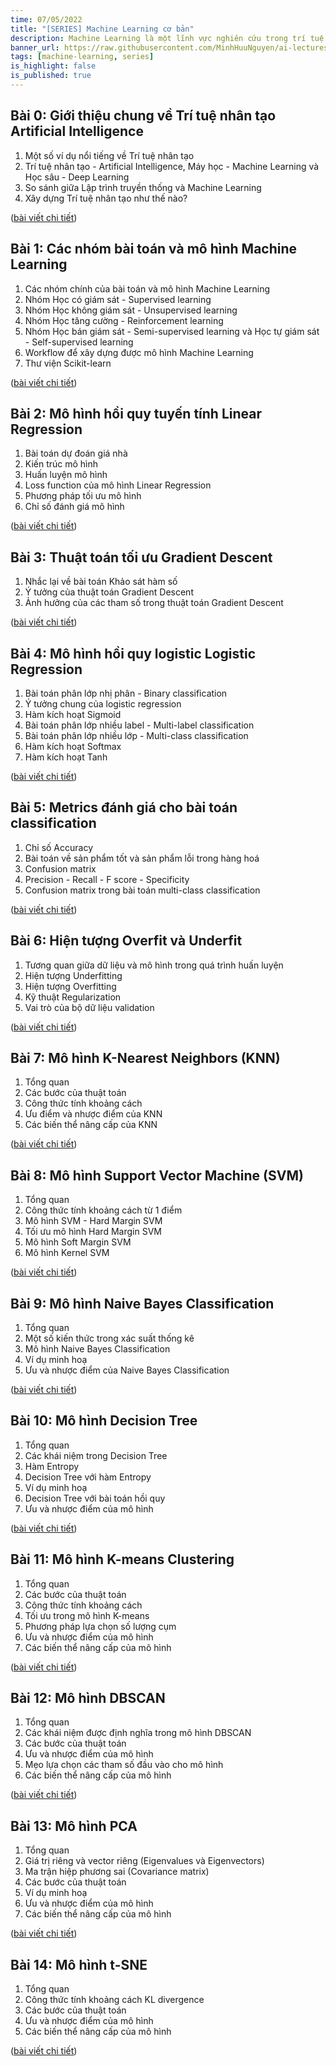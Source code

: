 ```yaml
---
time: 07/05/2022
title: "[SERIES] Machine Learning cơ bản"
description: Machine Learning là một lĩnh vực nghiên cứu trong trí tuệ nhân tạo, mà mục tiêu là phát triển các kỹ thuật giúp máy tính học từ dữ liệu. Bài viết này sẽ tổng hợp danh sách một số kiến thức cơ bản nhất về Machine Learning như các thuật toán ML cơ bản, cách chia dữ liệu, cách đánh giá mô hình, cách tinh chỉnh mô hình ...
banner_url: https://raw.githubusercontent.com/MinhHuuNguyen/ai-lectures/refs/heads/master/3_machine_learning/images/0-ai-introduction/ai_vs_ml_vs_dl.png
tags: [machine-learning, series]
is_highlight: false
is_published: true
---
```


## Bài 0: Giới thiệu chung về Trí tuệ nhân tạo Artificial Intelligence

1. Một số ví dụ nổi tiếng về Trí tuệ nhân tạo
2. Trí tuệ nhân tạo - Artificial Intelligence, Máy học - Machine Learning và Học sâu - Deep Learning
3. So sánh giữa Lập trình truyền thống và Machine Learning
4. Xây dựng Trí tuệ nhân tạo như thế nào?

([bài viết chi tiết](/blog/gioi-thieu-chung-ve-tri-tue-nhan-tao-artificial-intelligence))

## Bài 1: Các nhóm bài toán và mô hình Machine Learning

1. Các nhóm chính của bài toán và mô hình Machine Learning
2. Nhóm Học có giám sát - Supervised learning
3. Nhóm Học không giám sát - Unsupervised learning
4. Nhóm Học tăng cường - Reinforcement learning
5. Nhóm Học bán giám sát - Semi-supervised learning và Học tự giám sát - Self-supervised learning
6. Workflow để xây dựng được mô hình Machine Learning
7. Thư viện Scikit-learn

([bài viết chi tiết](/blog/cac-nhom-bai-toan-va-mo-hinh-machine-learning))

## Bài 2: Mô hình hồi quy tuyến tính Linear Regression

1. Bài toán dự đoán giá nhà
2. Kiến trúc mô hình
3. Huấn luyện mô hình
4. Loss function của mô hình Linear Regression
5. Phương pháp tối ưu mô hình
6. Chỉ số đánh giá mô hình

([bài viết chi tiết](/blog/mo-hinh-hoi-quy-tuyen-tinh-linear-regression))

## Bài 3:  Thuật toán tối ưu Gradient Descent

1. Nhắc lại về bài toán Khảo sát hàm số
2. Ý tưởng của thuật toán Gradient Descent
3. Ảnh hưởng của các tham số trong thuật toán Gradient Descent

([bài viết chi tiết](/blog/thuat-toan-toi-uu-gradient-descent))

## Bài 4: Mô hình hồi quy logistic Logistic Regression

1. Bài toán phân lớp nhị phân - Binary classification
2. Ý tưởng chung của logistic regression
3. Hàm kích hoạt Sigmoid
4. Bài toán phân lớp nhiều label - Multi-label classification
5. Bài toán phân lớp nhiều lớp - Multi-class classification
6. Hàm kích hoạt Softmax
7. Hàm kích hoạt Tanh

([bài viết chi tiết](/blog/mo-hinh-hoi-quy-logistic-logistic-regression))

## Bài 5: Metrics đánh giá cho bài toán classification

1. Chỉ số Accuracy
2. Bài toán về sản phẩm tốt và sản phẩm lỗi trong hàng hoá
3. Confusion matrix
4. Precision - Recall - F score - Specificity
5. Confusion matrix trong bài toán multi-class classification

([bài viết chi tiết](/blog/metrics-danh-gia-cho-bai-toan-classification))

## Bài 6: Hiện tượng Overfit và Underfit

1. Tương quan giữa dữ liệu và mô hình trong quá trình huấn luyện
2. Hiện tượng Underfitting
3. Hiện tượng Overfitting
4. Kỹ thuật Regularization
5. Vai trò của bộ dữ liệu validation

([bài viết chi tiết](/blog/hien-tuong-overfit-va-underfit))

## Bài 7: Mô hình K-Nearest Neighbors (KNN)

1. Tổng quan
2. Các bước của thuật toán
3. Công thức tính khoảng cách
4. Ưu điểm và nhược điểm của KNN
5. Các biến thể nâng cấp của KNN

([bài viết chi tiết](/blog/mo-hinh-k-nearest-neighbors-knn))

## Bài 8: Mô hình Support Vector Machine (SVM)

1. Tổng quan
2. Công thức tính khoảng cách từ 1 điểm
3. Mô hình SVM - Hard Margin SVM
4. Tối ưu mô hình Hard Margin SVM
5. Mô hình Soft Margin SVM
6. Mô hình Kernel SVM

([bài viết chi tiết](/blog/mo-hinh-support-vector-machine-svm))

## Bài 9: Mô hình Naive Bayes Classification

1. Tổng quan
2. Một số kiến thức trong xác suất thống kê
3. Mô hình Naive Bayes Classification
4. Ví dụ minh hoạ
5. Ưu và nhược điểm của Naive Bayes Classification

([bài viết chi tiết](/blog/mo-hinh-naive-bayes-classification))

## Bài 10: Mô hình Decision Tree

1. Tổng quan
2. Các khái niệm trong Decision Tree
3. Hàm Entropy
4. Decision Tree với hàm Entropy
5. Ví dụ minh hoạ
6. Decision Tree với bài toán hồi quy
7. Ưu và nhược điểm của mô hình

([bài viết chi tiết](/blog/mo-hinh-decision-tree))

## Bài 11: Mô hình K-means Clustering

1. Tổng quan
2. Các bước của thuật toán
3. Công thức tính khoảng cách
4. Tối ưu trong mô hình K-means
5. Phương pháp lựa chọn số lượng cụm
6. Ưu và nhược điểm của mô hình
7. Các biến thể nâng cấp của mô hình

([bài viết chi tiết](/blog/mo-hinh-k-means-clustering))

## Bài 12: Mô hình DBSCAN

1. Tổng quan
2. Các khái niệm được định nghĩa trong mô hình DBSCAN
3. Các bước của thuật toán
4. Ưu và nhược điểm của mô hình
5. Mẹo lựa chọn các tham số đầu vào cho mô hình
6. Các biến thể nâng cấp của mô hình

([bài viết chi tiết](/blog/mo-hinh-dbscan))

## Bài 13: Mô hình PCA

1. Tổng quan
2. Giá trị riêng và vector riêng (Eigenvalues và Eigenvectors)
3. Ma trận hiệp phương sai (Covariance matrix)
4. Các bước của thuật toán
5. Ví dụ minh hoạ
6. Ưu và nhược điểm của mô hình
7. Các biến thể nâng cấp của mô hình

([bài viết chi tiết](/blog/mo-hinh-pca))

## Bài 14: Mô hình t-SNE

1. Tổng quan
2. Công thức tính khoảng cách KL divergence
3. Các bước của thuật toán
4. Ưu và nhược điểm của mô hình
5. Các biến thể nâng cấp của mô hình

([bài viết chi tiết](/blog/mo-hinh-tsne))
